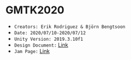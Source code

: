 # GMTK2020

- `Creators: Erik Rodriguez & Björn Bengtsoon`
- `Date: 2020/07/10-2020/07/12`
- `Unity Version: 2019.3.10f1`
- `Design Document:` [Link](https://docs.google.com/document/d/1AtnCYRPDldehi_2CCRCT4wVvCb_pHGioBbfbd-jFe0g/edit?usp=sharing)
- `Jam Page:` [Link](https://itch.io/jam/gmtk-2020)
